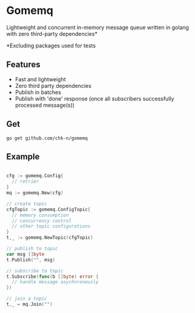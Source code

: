 # Gomemq

Lightweight and concurrent in-memory message queue written in golang with zero third-party dependencies*


\*Excluding packages used for tests

## Features

* Fast and lightweight
* Zero third party dependencies
* Publish in batches
* Publish with 'done' response (once all subscribers successfully processed message(s))

## Get

`go get github.com/chk-n/gomemq`

## Example

```go

cfg := gomemq.Config{
  // retrier
}
mq := gomemq.New(cfg)

// create topic
cfgTopic := gomemq.ConfigTopic{
  // memory consumption
  // concurrency control
  // other topic configurations
}
t,_ := gomemq.NewTopic(cfgTopic)

// publish to topic
var msg []byte
t.Publish("", msg)

// subscribe to topic
t.Subscribe(func(b []byte) error {
  // handle message asychnronously
})

// join a topic
t,_ = mq.Join("")
```
